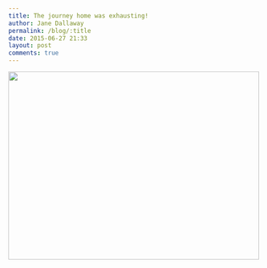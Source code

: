 ```yaml
---
title: The journey home was exhausting!
author: Jane Dallaway
permalink: /blog/:title
date: 2015-06-27 21:33
layout: post
comments: true
---
```


<div><a href="//static.skitters.dallaway.com/tp_IMG_2337.JPG"><img src="//static.skitters.dallaway.com/tp_thumb_IMG_2337.JPG" width="500" height="375"/></a></div>



  




      
